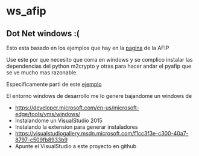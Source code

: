 # ws_afip

## Dot Net windows :(

Esto esta basado en los ejemplos que hay en la [pagina](http://www.afip.gov.ar/ws/paso3.asp) de la AFIP

Use este por que necesito que corra en windows y se complico instalar las dependencias del python m2crypto y otras para hacer andar el pyafip que se ve mucho mas razonable.


Especificamente parti de este [ejemplo](http://www.afip.gob.ar/ws/WSAA/ejemplos/wsaa_cliente_dotnet2-10.09.30.zip)


El entorno windows de desarrollo me lo genere bajandome un windows de 
* https://developer.microsoft.com/en-us/microsoft-edge/tools/vms/windows/
* Instalandome un VisualStudio 2015
* Instalando la extension para generar instaladores
* https://visualstudiogallery.msdn.microsoft.com/f1cc3f3e-c300-40a7-8797-c509fb8933b9
* Apunte el VisualStudio a este proyecto en github


